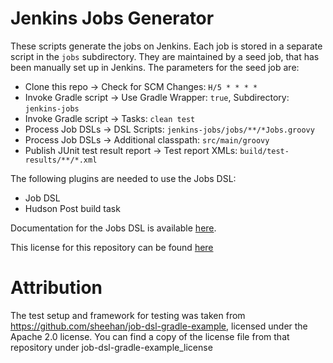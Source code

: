 # Jenkins Jobs Generator

These scripts generate the jobs on Jenkins. Each job is stored in a separate script in the `jobs` subdirectory. They are maintained by a seed job, that has been manually set up in Jenkins. The parameters for the seed job are:

* Clone this repo → Check for SCM Changes: `H/5 * * * *`
* Invoke Gradle script → Use Gradle Wrapper: `true`, Subdirectory: `jenkins-jobs`
* Invoke Gradle script → Tasks: `clean test`
* Process Job DSLs → DSL Scripts: `jenkins-jobs/jobs/**/*Jobs.groovy`
* Process Job DSLs → Additional classpath: `src/main/groovy`
* Publish JUnit test result report → Test report XMLs: `build/test-results/**/*.xml`

The following plugins are needed to use the Jobs DSL:

* Job DSL
* Hudson Post build task

Documentation for the Jobs DSL is available [here](https://github.com/jenkinsci/job-dsl-plugin/wiki).

This license for this repository can be found [here](license.txt)

# Attribution

The test setup and framework for testing was taken from https://github.com/sheehan/job-dsl-gradle-example, licensed under the Apache 2.0 license. You can find a copy of the license file from that repository under job-dsl-gradle-example_license